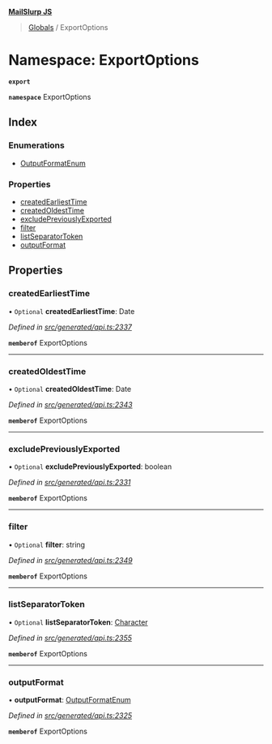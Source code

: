 **[MailSlurp JS](../README.md)**

> [Globals](../README.md) / ExportOptions

# Namespace: ExportOptions

**`export`** 

**`namespace`** ExportOptions

## Index

### Enumerations

* [OutputFormatEnum](../enums/exportoptions.outputformatenum.md)

### Properties

* [createdEarliestTime](exportoptions.md#createdearliesttime)
* [createdOldestTime](exportoptions.md#createdoldesttime)
* [excludePreviouslyExported](exportoptions.md#excludepreviouslyexported)
* [filter](exportoptions.md#filter)
* [listSeparatorToken](exportoptions.md#listseparatortoken)
* [outputFormat](exportoptions.md#outputformat)

## Properties

### createdEarliestTime

• `Optional` **createdEarliestTime**: Date

*Defined in [src/generated/api.ts:2337](https://github.com/mailslurp/mailslurp-client/blob/2c659a7/src/generated/api.ts#L2337)*

**`memberof`** ExportOptions

___

### createdOldestTime

• `Optional` **createdOldestTime**: Date

*Defined in [src/generated/api.ts:2343](https://github.com/mailslurp/mailslurp-client/blob/2c659a7/src/generated/api.ts#L2343)*

**`memberof`** ExportOptions

___

### excludePreviouslyExported

• `Optional` **excludePreviouslyExported**: boolean

*Defined in [src/generated/api.ts:2331](https://github.com/mailslurp/mailslurp-client/blob/2c659a7/src/generated/api.ts#L2331)*

**`memberof`** ExportOptions

___

### filter

• `Optional` **filter**: string

*Defined in [src/generated/api.ts:2349](https://github.com/mailslurp/mailslurp-client/blob/2c659a7/src/generated/api.ts#L2349)*

**`memberof`** ExportOptions

___

### listSeparatorToken

• `Optional` **listSeparatorToken**: [Character](../interfaces/character.md)

*Defined in [src/generated/api.ts:2355](https://github.com/mailslurp/mailslurp-client/blob/2c659a7/src/generated/api.ts#L2355)*

**`memberof`** ExportOptions

___

### outputFormat

•  **outputFormat**: [OutputFormatEnum](../enums/exportoptions.outputformatenum.md)

*Defined in [src/generated/api.ts:2325](https://github.com/mailslurp/mailslurp-client/blob/2c659a7/src/generated/api.ts#L2325)*

**`memberof`** ExportOptions
